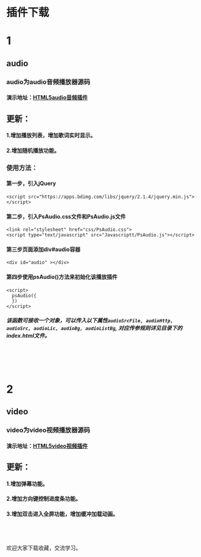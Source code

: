 插件下载
===
# 1
## audio
### audio为audio音频播放器源码
#### 演示地址：[HTML5audio音频插件](https://www.azoth.club/demo1)
## 更新：
#### 1.增加播放列表，增加歌词实时显示。
#### 2.增加随机播放功能。
### 使用方法：
#### 第一步，引入jQuery
```HTML5
<script src="https://apps.bdimg.com/libs/jquery/2.1.4/jquery.min.js"></script>
```
#### 第二步，引入PsAudio.css文件和PsAudio.js文件
```HTML5
<link rel="stylesheet" href="css/PsAudio.css"> 
<script type="text/javascript" src="Javascriptt/PsAudio.js"></script>
```
#### 第三步页面添加div#audio容器
```HTML5
<div id="audio" ></div>
```
#### 第四步使用psAudio()方法来初始化该播放插件
```HTML5
<script>
  psAudio({
  })
</script>
```
##### 该函数可接收一个对象，可以传入以下属性`audioSrcFile, audioHttp, audioSrc, audioLic, audioBg, audioListBg`, 对应传参规则详见目录下的index.html文件。
<br><br><br>
# 2
## video
### video为video视频播放器源码
#### 演示地址：[HTML5video视频插件](https://www.azoth.club/demo2)
## 更新：
#### 1.增加弹幕功能。
#### 2.增加方向键控制进度条功能。
#### 3.增加双击进入全屏功能，增加缓冲加载动画。
<br><br><br>
欢迎大家下载收藏，交流学习。




